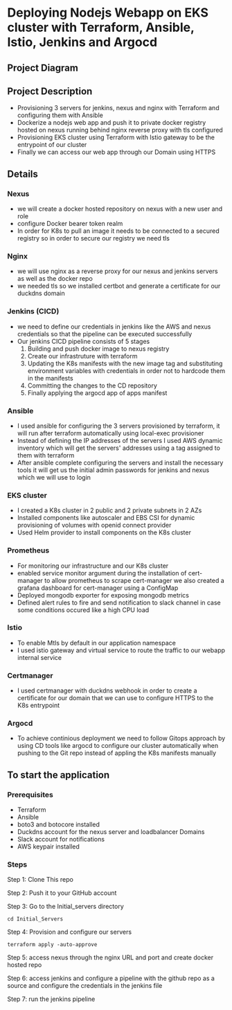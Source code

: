 # Deploying Nodejs Webapp on EKS cluster with Terraform, Ansible, Istio, Jenkins and Argocd
## Project Diagram

## Project Description
- Provisioning 3 servers for jenkins, nexus and nginx with Terraform and configuring them with Ansible
- Dockerize a nodejs web app and push it to private docker registry hosted on nexus running behind nginx reverse proxy with tls configured
- Provisioning EKS cluster using Terraform with Istio gateway to be the entrypoint of our cluster
- Finally we can access our web app through our Domain using HTTPS

## Details
### Nexus
- we will create a docker hosted repository on nexus with a new user and role
- configure Docker bearer token realm
- In order for K8s to pull an image it needs to be connected to a secured registry so in order to secure our registry we need tls

### Nginx
- we will use nginx as a reverse proxy for our nexus and jenkins servers as well as the docker repo
- we needed tls so we installed certbot and generate a certificate for our duckdns domain

### Jenkins (CICD)
- we need to define our credentials in jenkins like the AWS and nexus credentials so that the pipeline can be executed successfully
- Our jenkins CICD pipeline consists of 5 stages 
    1. Building and push docker image to nexus registry
    2. Create our infrastruture with terraform
    3. Updating the K8s manifests with the new image tag and substituting environment variables with credentials in order not to hardcode them in the manifests 
    4. Committing the changes to the CD repository 
    5. Finally applying the argocd app of apps manifest

### Ansible
- I used ansible for configuring the 3 servers provisioned by terraform, it will run after terraform automatically using local-exec provisioner
- Instead of defining the IP addresses of the servers I used AWS dynamic inventory which will get the servers' addresses using a tag assigned to them with terraform
- After ansible complete configuring the servers and install the necessary tools it will get us the initial admin passwords for jenkins and nexus which we will use to login

### EKS cluster
- I created a K8s cluster in 2 public and 2 private subnets in 2 AZs
- Installed components like autoscaler and EBS CSI for dynamic provisioning of volumes with openid connect provider 
- Used Helm provider to install components on the K8s cluster 

### Prometheus
- For monitoring our infrastructure and our K8s cluster 
- enabled service monitor argument during the installation of cert-manager to allow prometheus to scrape cert-manager we also created a grafana dashboard for cert-manager using a ConfigMap
- Deployed mongodb exporter for exposing mongodb metrics 
- Defined alert rules to fire and send notification to slack channel in case some conditions occured like a high CPU load 

### Istio
- To enable Mtls by default in our application namespace
- I used istio gateway and virtual service to route the traffic to our webapp internal service 

### Certmanager
- I used certmanager with duckdns webhook in order to create a certificate for our domain that we can use to configure HTTPS to the K8s entrypoint

### Argocd
- To achieve continious deployment we need to follow Gitops approach by using CD tools like argocd to configure our cluster automatically when pushing to the Git repo instead of appling the K8s manifests manually

## To start the application
### Prerequisites
- Terraform
- Ansible
- boto3 and botocore installed
- Duckdns account for the nexus server and loadbalancer Domains
- Slack account for notifications
- AWS keypair installed 

### Steps

Step 1: Clone This repo

Step 2: Push it to your GitHub account

Step 3: Go to the Initial_servers directory
 
    cd Initial_Servers
    
Step 4: Provision and configure our servers

    terraform apply -auto-approve
    
Step 5: access nexus through the nginx URL and port and create docker hosted repo

Step 6: access jenkins and configure a pipeline with the github repo as a source and configure the credentials in the jenkins file

Step 7: run the jenkins pipeline
